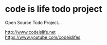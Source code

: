 # code is life todo project

Open Source Todo Project...

http://www.codeislife.net<br />
https://www.youtube.com/codeislifes
